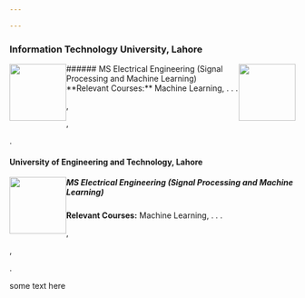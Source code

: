 ```yaml
---

---
```



### Information Technology University, Lahore
<img style="float: right;" src="http://aghaaliraza.com/itu-short.png" width=100>



<img style="float: left" src="http://aghaaliraza.com/itu-short.png" width=100>
###### MS Electrical Engineering (Signal Processing and Machine Learning)
**Relevant Courses:** Machine Learning,
.
.
.

,

,

.

#### University of Engineering and Technology, Lahore

<img style="float: left" src="http://aghaaliraza.com/itu-short.png" width=100>
<h5>MS Electrical Engineering (Signal Processing and Machine Learning)</h5>
<strong>Relevant Courses:</strong> Machine Learning,
.
.
.

,

,

.




some text here